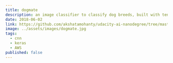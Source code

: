 ```yaml
---
title: dogmate
description: an image classifier to classify dog breeds, built with tensorflow
date: 2018-06-02
link: https://github.com/akshatamohanty/udacity-ai-nanodegree/tree/master/project-05-dog-recognizer
image: ../assets/images/dogmate.jpg
tags:
  - cnn
  - keras
  - AWS
published: false
---
```

